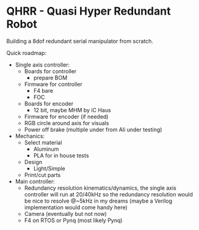 # QHRR - Quasi Hyper Redundant Robot
Building a 8dof redundant serial manipulator from scratch.<br/>

Quick roadmap:<br/>

* Single axis controller:<br/>
	* Boards for controller<br/>
		+ prepare BOM<br/>
	* Firmware for controller<br/>
		+ F4 bare<br/>
		+ FOC<br/>
	* Boards for encoder<br/>
		+ 12 bit, maybe MHM by iC Haus<br/>
	* Firmware for encoder (if needed)<br/>
	* RGB circle around axis for visuals <br/>
	* Power off brake (multiple under from Ali under testing) <br/>
* Mechanics:<br/>
	* Select material<br/>
		+ Aluminum<br/>
		+ PLA for in house tests<br/>
	* Design<br/>
		+ Light/Simple<br/>
	* Print/cut parts<br/>
* Main controller:<br/>
	* Redundancy resolution kinematics/dynamics, the single axis controller will run at 20/40kHz so the redundancy resolution would be nice to resolve @~5kHz in my dreams (maybe a Verilog implementation would come handy here)<br/>
	* Camera (eventually but not now)<br/>
	* F4 on RTOS or Pynq (most likely Pynq)<br/>
